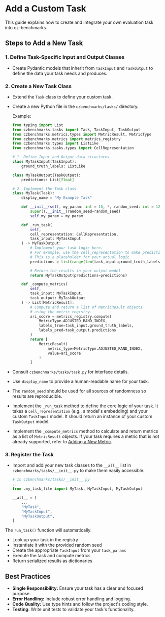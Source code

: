 # Add a Custom Task

This guide explains how to create and integrate your own evaluation task into cz-benchmarks.

## Steps to Add a New Task

### 1. Define Task-Specific Input and Output Classes

- Create Pydantic models that inherit from `TaskInput` and `TaskOutput` to define the data your task needs and produces.
    

### 2. Create a New Task Class

- Extend the `Task` class to define your custom task.
- Create a new Python file in the `czbenchmarks/tasks/` directory.
    
    Example:
    
    ```python
    from typing import List
    from czbenchmarks.tasks import Task, TaskInput, TaskOutput
    from czbenchmarks.metrics.types import MetricResult, MetricType
    from czbenchmarks.metrics import metrics_registry
    from czbenchmarks.types import ListLike
    from czbenchmarks.tasks.types import CellRepresentation
    
    # 1. Define Input and Output data structures
    class MyTaskInput(TaskInput):
        ground_truth_labels: ListLike
    
    class MyTaskOutput(TaskOutput):
        predictions: List[float]
    
    # 2. Implement the Task class
    class MyTask(Task):
        display_name = "My Example Task"
    
        def __init__(self, my_param: int = 10, *, random_seed: int = 123):
            super().__init__(random_seed=random_seed)
            self.my_param = my_param
    
        def _run_task(
            self,
            cell_representation: CellRepresentation,
            task_input: MyTaskInput
        ) -> MyTaskOutput:
            # Implement your task logic here.
            # For example, use the cell_representation to make predictions.
            # This is a placeholder for your actual logic.
            predictions = list(range(len(task_input.ground_truth_labels)))
    
            # Return the results in your output model
            return MyTaskOutput(predictions=predictions)
    
        def _compute_metrics(
            self,
            task_input: MyTaskInput,
            task_output: MyTaskOutput
        ) -> List[MetricResult]:
            # Compute and return a list of MetricResult objects
            # using the metric registry.
            ari_score = metrics_registry.compute(
                MetricType.ADJUSTED_RAND_INDEX,
                labels_true=task_input.ground_truth_labels,
                labels_pred=task_output.predictions
            )
            return [
                MetricResult(
                    metric_type=MetricType.ADJUSTED_RAND_INDEX,
                    value=ari_score
                )
            ]
    
    ```
    
- Consult `czbenchmarks/tasks/task.py` for interface details.
- Use `display_name` to provide a human-readable name for your task.
- The `random_seed` should be used for all sources of randomness so results are reproducible.
- Implement the `_run_task` method to define the core logic of your task. It takes a `cell_representation` (e.g., a model's embedding) and your custom `TaskInput` model. It should return an instance of your custom `TaskOutput` model.
- Implement the `_compute_metrics` method to calculate and return metrics as a list of `MetricResult` objects. If your task requires a metric that is not already supported, refer to [Adding a New Metric](./add_new_metric.md).
    

### 3. Register the Task

- Import and add your new task classes to the `__all__` list in `czbenchmarks/tasks/__init__.py` to make them easily accessible.
    
    ```python
    # In czbenchmarks/tasks/__init__.py
    ...
    from .my_task_file import MyTask, MyTaskInput, MyTaskOutput
    
    __all__ = [
        ...
        "MyTask",
        "MyTaskInput",
        "MyTaskOutput",
    ]
    
    ```

The `run_task()` function will automatically:
- Look up your task in the registry
- Instantiate it with the provided random seed
- Create the appropriate `TaskInput` from your `task_params`
- Execute the task and compute metrics
- Return serialized results as dictionaries

## Best Practices
- **Single Responsibility:** Ensure your task has a clear and focused purpose.
- **Error Handling:** Include robust error handling and logging.
- **Code Quality:** Use type hints and follow the project's coding style.
- **Testing:** Write unit tests to validate your task's functionality.
